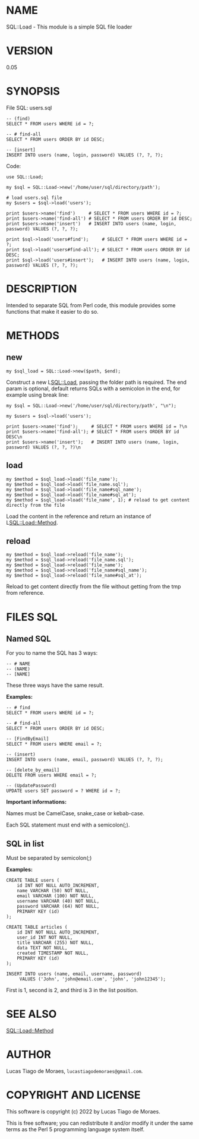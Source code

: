 # NAME
 
SQL::Load - This module is a simple SQL file loader

# VERSION

0.05

# SYNOPSIS

File SQL: users.sql

    -- (find)
    SELECT * FROM users WHERE id = ?;
    
    -- # find-all
    SELECT * FROM users ORDER BY id DESC;
    
    -- [insert]
    INSERT INTO users (name, login, password) VALUES (?, ?, ?);

Code:

    use SQL::Load;
    
    my $sql = SQL::Load->new('/home/user/sql/directory/path');
    
    # load users.sql file
    my $users = $sql->load('users');
     
    print $users->name('find')     # SELECT * FROM users WHERE id = ?;
    print $users->name('find-all') # SELECT * FROM users ORDER BY id DESC;
    print $users->name('insert')   # INSERT INTO users (name, login, password) VALUES (?, ?, ?);
    
    print $sql->load('users#find');     # SELECT * FROM users WHERE id = ?; 
    print $sql->load('users#find-all'); # SELECT * FROM users ORDER BY id DESC;
    print $sql->load('users#insert');   # INSERT INTO users (name, login, password) VALUES (?, ?, ?);    
  
# DESCRIPTION

Intended to separate SQL from Perl code, this module provides some functions that make it easier to do so.

# METHODS

## new

    my $sql_load = SQL::Load->new($path, $end);

Construct a new L<SQL::Load>, passing the folder path is required.
The end param is optional, default returns SQLs with a semicolon in the end, for example using break line:

    my $sql = SQL::Load->new('/home/user/sql/directory/path', "\n");

    my $users = $sql->load('users');
     
    print $users->name('find');     # SELECT * FROM users WHERE id = ?\n
    print $users->name('find-all'); # SELECT * FROM users ORDER BY id DESC\n
    print $users->name('insert');   # INSERT INTO users (name, login, password) VALUES (?, ?, ?)\n

## load

    my $method = $sql_load->load('file_name'); 
    my $method = $sql_load->load('file_name.sql');
    my $method = $sql_load->load('file_name#sql_name'); 
    my $method = $sql_load->load('file_name#sql_at');    
    my $method = $sql_load->load('file_name', 1); # reload to get content directly from the file
    
Load the content in the reference and return an instance of L<SQL::Load::Method>.

## reload

    my $method = $sql_load->reload('file_name'); 
    my $method = $sql_load->reload('file_name.sql');
    my $method = $sql_load->reload('file_name');
    my $method = $sql_load->reload('file_name#sql_name');
    my $method = $sql_load->reload('file_name#sql_at');
    
Reload to get content directly from the file without getting from the tmp from reference.

# FILES SQL
    
## Named SQL

For you to name the SQL has 3 ways:

    -- # NAME
    -- (NAME)
    -- [NAME]
    
These three ways have the same result.

**Examples:**

    -- # find
    SELECT * FROM users WHERE id = ?;
    
    -- # find-all
    SELECT * FROM users ORDER BY id DESC;
    
    -- [FindByEmail]
    SELECT * FROM users WHERE email = ?;   
    
    -- (insert)
    INSERT INTO users (name, email, password) VALUES (?, ?, ?);
    
    -- [delete_by_email]
    DELETE FROM users WHERE email = ?;
    
    -- (UpdatePassword)
    UPDATE users SET password = ? WHERE id = ?;
    
**Important informations:**

Names must be CamelCase, snake_case or kebab-case.

Each SQL statement must end with a semicolon(;).

## SQL in list

Must be separated by semicolon(;)

**Examples:**

    CREATE TABLE users (
        id INT NOT NULL AUTO_INCREMENT,
        name VARCHAR (50) NOT NULL,
        email VARCHAR (100) NOT NULL,
        username VARCHAR (40) NOT NULL,
        password VARCHAR (64) NOT NULL,
        PRIMARY KEY (id)
    );

    CREATE TABLE articles (
        id INT NOT NULL AUTO_INCREMENT,
        user_id INT NOT NULL,
        title VARCHAR (255) NOT NULL,
        data TEXT NOT NULL,
        created TIMESTAMP NOT NULL,
        PRIMARY KEY (id)
    );

    INSERT INTO users (name, email, username, password) 
         VALUES ('John', 'john@email.com', 'john', 'john12345');
         
First is 1, second is 2, and third is 3 in the list position.

# SEE ALSO
 
[SQL::Load::Method](https://metacpan.org/pod/SQL::Load::Method)
 
# AUTHOR
 
Lucas Tiago de Moraes, `lucastiagodemoraes@gmail.com`.
 
# COPYRIGHT AND LICENSE
 
This software is copyright (c) 2022 by Lucas Tiago de Moraes.
 
This is free software; you can redistribute it and/or modify it under the same terms as the Perl 5 programming language system itself.

